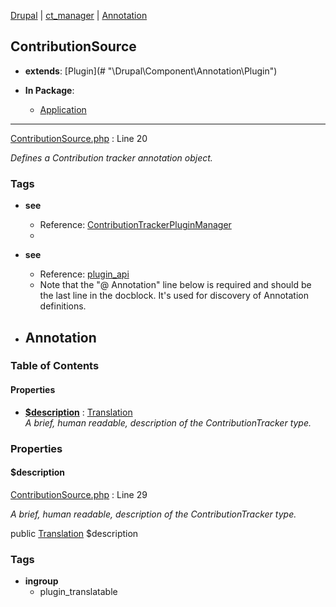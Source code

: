 
[Drupal](../namespaces/drupal.md) | [ct_manager](../namespaces/drupal-ct-manager.md) | [Annotation](../namespaces/drupal-ct-manager-annotation.md)

## ContributionSource

- **extends**: [Plugin](# &quot;\Drupal\Component\Annotation\Plugin&quot;)

- **In Package**:
    - [Application](../packages/Application.md)
  


---





[ContributionSource.php](../files/web-modules-custom-ct-manager-src-annotation-contributionsource.md) : Line 20

*Defines a Contribution tracker annotation object.*




### Tags

- **see**
  - Reference: [ContributionTrackerPluginManager](# "\Drupal\ct_manager\ContributionTrackerPluginManager")
  - 
- **see**
  - Reference: [plugin_api](# "\Drupal\ct_manager\Annotation\plugin_api")
  - Note that the "@ Annotation" line below is required and should be the last
line in the docblock. It's used for discovery of Annotation definitions.

- **Annotation**
  - 





### Table of Contents









#### Properties
- **[$description](../classes/Drupal-ct-manager-Annotation-ContributionSource.md#description)**
         : [Translation](# "\Drupal\Core\Annotation\Translation")  
  *A brief, human readable, description of the ContributionTracker type.*








### Properties

#### $description

[ContributionSource.php](../files/web-modules-custom-ct-manager-src-annotation-contributionsource.md) : Line 29

*A brief, human readable, description of the ContributionTracker type.*


public [Translation](# "\Drupal\Core\Annotation\Translation") $description



### Tags

- **ingroup**
  - plugin_translatable








